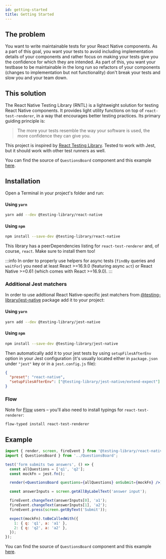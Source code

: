 ```yaml
---
id: getting-started
title: Getting Started
---
```


## The problem

You want to write maintainable tests for your React Native components. As a part of this goal, you want your tests to avoid including implementation details of your components and rather focus on making your tests give you the confidence for which they are intended. As part of this, you want your testbase to be maintainable in the long run so refactors of your components (changes to implementation but not functionality) don't break your tests and slow you and your team down.

## This solution

The React Native Testing Library (RNTL) is a lightweight solution for testing React Native components. It provides light utility functions on top of `react-test-renderer`, in a way that encourages better testing practices. Its primary guiding principle is:

> The more your tests resemble the way your software is used, the more confidence they can give you.

This project is inspired by [React Testing Library](https://github.com/testing-library/react-testing-library). Tested to work with Jest, but it should work with other test runners as well.

You can find the source of `QuestionsBoard` component and this example [here](https://github.com/callstack/react-native-testing-library/blob/main/src/__tests__/questionsBoard.test.tsx).

## Installation

Open a Terminal in your project's folder and run:

#### Using `yarn`

```sh
yarn add --dev @testing-library/react-native
```

#### Using `npm`

```sh
npm install --save-dev @testing-library/react-native
```

This library has a peerDependencies listing for `react-test-renderer` and, of course, `react`. Make sure to install them too!

:::info
In order to properly use helpers for async tests (`findBy` queries and `waitFor`) you need at least React >=16.9.0 (featuring async `act`) or React Native >=0.61 (which comes with React >=16.9.0).
:::

### Additional Jest matchers

In order to use addtional React Native-specific jest matchers from [@testing-library/jest-native](https://github.com/testing-library/jest-native) package add it to your project:

#### Using `yarn`

```sh
yarn add --dev @testing-library/jest-native
```

#### Using `npm`

```sh
npm install --save-dev @testing-library/jest-native
```

Then automatically add it to your jest tests by using `setupFilesAfterEnv` option in your Jest configuration (it's usually located either in `package.json` under `"jest"` key or in a `jest.config.js` file):

```json
{
  "preset": "react-native",
  "setupFilesAfterEnv": ["@testing-library/jest-native/extend-expect"]
}
```

### Flow

Note for [Flow](https://flow.org) users – you'll also need to install typings for `react-test-renderer`:

```sh
flow-typed install react-test-renderer
```

## Example

```jsx
import { render, screen, fireEvent } from '@testing-library/react-native';
import { QuestionsBoard } from '../QuestionsBoard';

test('form submits two answers', () => {
  const allQuestions = ['q1', 'q2'];
  const mockFn = jest.fn();

  render(<QuestionsBoard questions={allQuestions} onSubmit={mockFn} />);

  const answerInputs = screen.getAllByLabelText('answer input');

  fireEvent.changeText(answerInputs[0], 'a1');
  fireEvent.changeText(answerInputs[1], 'a2');
  fireEvent.press(screen.getByText('Submit'));

  expect(mockFn).toBeCalledWith({
    1: { q: 'q1', a: 'a1' },
    2: { q: 'q2', a: 'a2' },
  });
});
```

You can find the source of `QuestionsBoard` component and this example [here](https://github.com/callstack/react-native-testing-library/blob/main/src/__tests__/questionsBoard.test.tsx).
